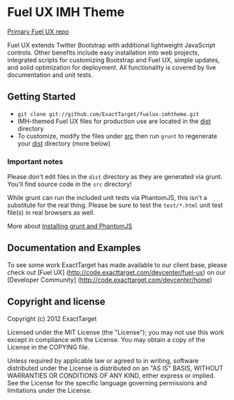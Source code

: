 # Fuel UX IMH Theme

[Primary Fuel UX repo](https://github.com/ExactTarget/fuelux)

Fuel UX extends Twitter Bootstrap with additional lightweight JavaScript controls.
Other benefits include easy installation into web projects, integrated scripts for customizing Bootstrap and Fuel UX,
simple updates, and solid optimization for deployment. All functionality is covered by live documentation and unit tests.

## Getting Started
* `git clone git://github.com/ExactTarget/fuelux-imhtheme.git`
* IMH-themed Fuel UX files for production use are located in the [dist](https://github.com/ExactTarget/fuelux-imhtheme/tree/master/dist) directory
* To customize, modify the files under [src](https://github.com/ExactTarget/fuelux-imhtheme/tree/master/src) then run `grunt` to regenerate your [dist](https://github.com/ExactTarget/fuelux-imhtheme/tree/master/dist) directory (more below)

### Important notes
Please don't edit files in the `dist` directory as they are generated via grunt. You'll find source code in the `src` directory!

While grunt can run the included unit tests via PhantomJS, this isn't a substitute for the real thing. Please be sure to test the `test/*.html` unit test file(s) in real browsers as well.

More about [Installing grunt and PhantomJS](https://github.com/ExactTarget/fuelux/wiki/Installing-grunt-and-PhantomJS)

## Documentation and Examples

To see some work ExactTarget has made available to our client base, please check out [Fuel UX] (http://code.exacttarget.com/devcenter/fuel-ux) on our [Developer Community] (http://code.exacttarget.com/devcenter/home)

## Copyright and license

Copyright (c) 2012 ExactTarget

Licensed under the MIT License (the "License");
you may not use this work except in compliance with the License.
You may obtain a copy of the License in the COPYING file.

Unless required by applicable law or agreed to in writing, software
distributed under the License is distributed on an "AS IS" BASIS,
WITHOUT WARRANTIES OR CONDITIONS OF ANY KIND, either express or implied.
See the License for the specific language governing permissions and
limitations under the License.